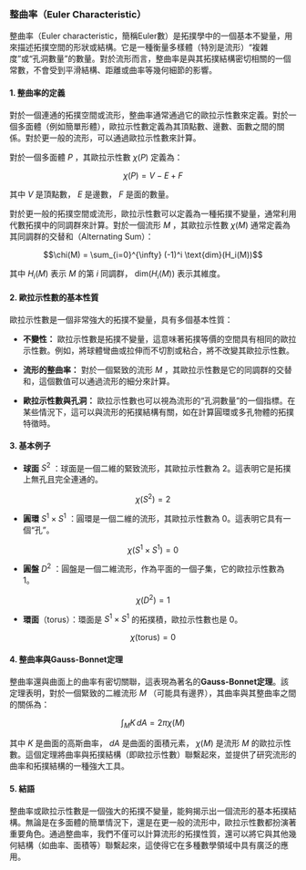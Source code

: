 ### 整曲率（Euler Characteristic）

整曲率（Euler characteristic，簡稱Euler數）是拓撲學中的一個基本不變量，用來描述拓撲空間的形狀或結構。它是一種衡量多樣體（特別是流形）“複雜度”或“孔洞數量”的數量。對於流形而言，整曲率是與其拓撲結構密切相關的一個常數，不會受到平滑結構、距離或曲率等幾何細節的影響。

#### 1. 整曲率的定義

對於一個連通的拓撲空間或流形，整曲率通常通過它的歐拉示性數來定義。對於一個多面體（例如簡單形體），歐拉示性數定義為其頂點數、邊數、面數之間的關係。對於更一般的流形，可以通過歐拉示性數來計算。

對於一個多面體  $`P`$ ，其歐拉示性數  $`\chi(P)`$  定義為：

```math
\chi(P) = V - E + F
```

其中  $`V`$  是頂點數， $`E`$  是邊數， $`F`$  是面的數量。

對於更一般的拓撲空間或流形，歐拉示性數可以定義為一種拓撲不變量，通常利用代數拓撲中的同調群來計算。對於一個流形  $`M`$ ，其歐拉示性數  $`\chi(M)`$  通常定義為其同調群的交替和（Alternating Sum）：

```math
\chi(M) = \sum_{i=0}^{\infty} (-1)^i \text{dim}(H_i(M))
```

其中  $`H_i(M)`$  表示  $`M`$  的第  $`i`$  同調群， $`\text{dim}(H_i(M))`$  表示其維度。

#### 2. 歐拉示性數的基本性質

歐拉示性數是一個非常強大的拓撲不變量，具有多個基本性質：

- **不變性：** 歐拉示性數是拓撲不變量，這意味著拓撲等價的空間具有相同的歐拉示性數。例如，將球體彎曲或拉伸而不切割或粘合，將不改變其歐拉示性數。

- **流形的整曲率：** 對於一個緊致的流形  $`M`$ ，其歐拉示性數是它的同調群的交替和，這個數值可以通過流形的細分來計算。

- **歐拉示性數與孔洞：** 歐拉示性數也可以視為流形的“孔洞數量”的一個指標。在某些情況下，這可以與流形的拓撲結構有關，如在計算圓環或多孔物體的拓撲特徵時。

#### 3. 基本例子

- **球面**  $`S^2`$ ：球面是一個二維的緊致流形，其歐拉示性數為 2。這表明它是拓撲上無孔且完全連通的。
  
```math
\chi(S^2) = 2
```


- **圓環**  $`S^1 \times S^1`$ ：圓環是一個二維的流形，其歐拉示性數為 0。這表明它具有一個“孔”。
  
```math
\chi(S^1 \times S^1) = 0
```


- **圓盤**  $`D^2`$ ：圓盤是一個二維流形，作為平面的一個子集，它的歐拉示性數為 1。
  
```math
\chi(D^2) = 1
```


- **環面**（torus）：環面是  $`S^1 \times S^1`$  的拓撲積，歐拉示性數也是 0。
  
```math
\chi(\text{torus}) = 0
```


#### 4. 整曲率與Gauss-Bonnet定理

整曲率還與曲面上的曲率有密切關聯，這表現為著名的**Gauss-Bonnet定理**。該定理表明，對於一個緊致的二維流形  $`M`$ （可能具有邊界），其曲率與其整曲率之間的關係為：

```math
\int_M K \, dA = 2\pi \chi(M)
```

其中  $`K`$  是曲面的高斯曲率， $`dA`$  是曲面的面積元素， $`\chi(M)`$  是流形  $`M`$  的歐拉示性數。這個定理將曲率與拓撲結構（即歐拉示性數）聯繫起來，並提供了研究流形的曲率和拓撲結構的一種強大工具。

#### 5. 結語

整曲率或歐拉示性數是一個強大的拓撲不變量，能夠揭示出一個流形的基本拓撲結構。無論是在多面體的簡單情況下，還是在更一般的流形中，歐拉示性數都扮演著重要角色。通過整曲率，我們不僅可以計算流形的拓撲性質，還可以將它與其他幾何結構（如曲率、面積等）聯繫起來，這使得它在多種數學領域中具有廣泛的應用。